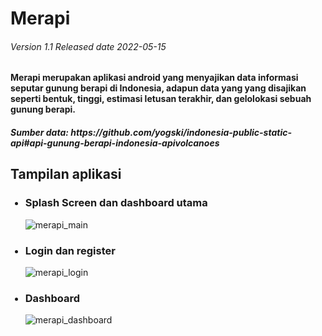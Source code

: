 # Merapi
<h6> Version 1.1 Released date 2022-05-15</h6>

<h4><b>Merapi</b> merupakan aplikasi android yang menyajikan data informasi seputar gunung berapi di Indonesia, adapun data yang yang disajikan seperti bentuk, tinggi, estimasi letusan terakhir, dan gelolokasi sebuah gunung berapi.</h4>

<h5>Sumber data: https://github.com/yogski/indonesia-public-static-api#api-gunung-berapi-indonesia-apivolcanoes</h5>

<h2>Tampilan aplikasi</h2>

<ul>
  <h3><li>Splash Screen dan dashboard utama</li></h3>
  
   ![merapi_main](https://user-images.githubusercontent.com/79959818/168472661-93ad46c6-3778-4348-a1e8-b0c3e103bc48.png)
  
   <h3><li>Login dan register</li></h3>
  
  ![merapi_login](https://user-images.githubusercontent.com/79959818/168472707-e00c0383-c949-48b4-a03d-3cd6d07756bc.png)
  
   <h3><li>Dashboard</li></h3>
  
![merapi_dashboard](https://user-images.githubusercontent.com/79959818/168473059-5b9bbac2-480d-4969-8a21-9289c9182a6e.png)

  
</ul>




